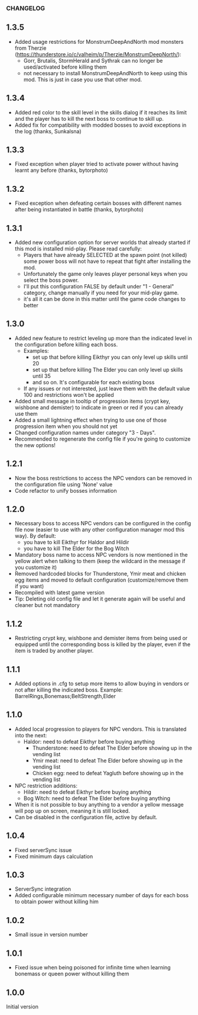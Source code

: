 ### CHANGELOG

## 1.3.5

* Added usage restrictions for MonstrumDeepAndNorth mod monsters from Therzie (https://thunderstore.io/c/valheim/p/Therzie/MonstrumDeepNorth/):
  * Gorr, Brutalis, StormHerald and Sythrak can no longer be used/activated before killing them
  * not necessary to install MonstrumDeepAndNorth to keep using this mod. This is just in case you use that other mod.

## 1.3.4

* Added red color to the skill level in the skills dialog if it reaches its limit and the player has to kill the next boss to continue to skill up.
* Added fix for compatibility with modded bosses to avoid exceptions in the log (thanks, Sunkalsna)

## 1.3.3

* Fixed exception when player tried to activate power without having learnt any before (thanks, bytorphoto)

## 1.3.2

* Fixed exception when defeating certain bosses with different names after being instantiated in battle (thanks, bytorphoto)

## 1.3.1

* Added new configuration option for server worlds that already started if this mod is installed mid-play. Please read carefully:
  * Players that have already SELECTED at the spawn point (not killed) some power boss will not have to repeat that fight after installing the mod.
  * Unfortunately the game only leaves player personal keys when you select the boss power.
  * I'll put this configuration FALSE by default under "1 - General" category, change manually if you need for your mid-play game.
  * it's all it can be done in this matter until the game code changes to better

## 1.3.0

* Added new feature to restrict leveling up more than the indicated level in the configuration before killing each boss. 
  * Examples: 
    * set up that before killing Eikthyr you can only level up skills until 20
    * set up that before killing The Elder you can only level up skills until 35
    * and so on. It's configurable for each existing boss
  * If any issues or not interested, just leave them with the default value 100 and restrictions won't be applied
* Added small message in tooltip of progression items (crypt key, wishbone and demister) to indicate in green or red if you can already use them
* Added a small lightning effect when trying to use one of those progression item when you should not yet
* Changed configuration names under category "3 - Days". 
* Recommended to regenerate the config file if you're going to customize the new options!

## 1.2.1

* Now the boss restrictions to access the NPC vendors can be removed in the configuration file using 'None' value
* Code refactor to unify bosses information

## 1.2.0

* Necessary boss to access NPC vendors can be configured in the config file now (easier to use with any other configuration manager mod this way). By default:
  * you have to kill Eikthyr for Haldor and Hildir
  * you have to kill The Elder for the Bog Witch
* Mandatory boss name to access NPC vendors is now mentioned in the yellow alert when talking to them (keep the wildcard in the message if you customize it)
* Removed hardcoded blocks for Thunderstone, Ymir meat and chicken egg items and moved to default configuration (customize/remove them if you want)
* Recompiled with latest game version
* Tip: Deleting old config file and let it generate again will be useful and cleaner but not mandatory

## 1.1.2

* Restricting crypt key, wishbone and demister items from being used or equipped until the corresponding boss is killed by the player, even if the item is traded by another player.

## 1.1.1

* Added options in .cfg to setup more items to allow buying in vendors or not after killing the indicated boss. Example: BarrelRings,Bonemass;BeltStrength,Elder

## 1.1.0

* Added local progression to players for NPC vendors. This is translated into the next:
  * Haldor: need to defeat Eikthyr before buying anything
    * Thunderstone: need to defeat The Elder before showing up in the vending list
    * Ymir meat: need to defeat The Elder before showing up in the vending list
    * Chicken egg: need to defeat Yagluth before showing up in the vending list
* NPC restriction additions:
  * Hildir: need to defeat Eikthyr before buying anything
  * Bog Witch: need to defeat The Elder before buying anything
* When it is not possible to buy anything to a vendor a yellow message will pop up on screen, meaning it is still locked.
* Can be disabled in the configuration file, active by default.

## 1.0.4

* Fixed serverSync issue
* Fixed minimum days calculation

## 1.0.3

* ServerSync integration
* Added configurable minimum necessary number of days for each boss to obtain power without killing him

## 1.0.2

* Small issue in version number

## 1.0.1

* Fixed issue when being poisoned for infinite time when learning bonemass or queen power without killing them

## 1.0.0

Initial version